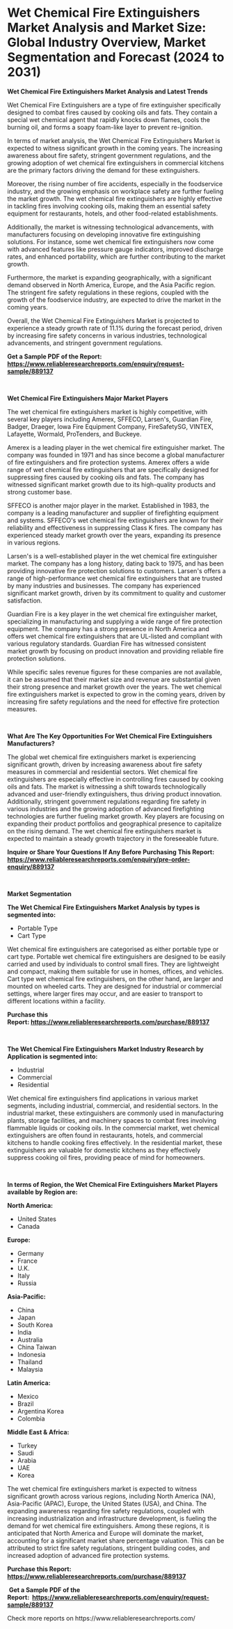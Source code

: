 <p><h1>Wet Chemical Fire Extinguishers Market Analysis and Market Size: Global Industry Overview, Market Segmentation and Forecast (2024 to 2031)</h1></p><p><strong>Wet Chemical Fire Extinguishers Market Analysis and Latest Trends</strong></p>
<p><p>Wet Chemical Fire Extinguishers are a type of fire extinguisher specifically designed to combat fires caused by cooking oils and fats. They contain a special wet chemical agent that rapidly knocks down flames, cools the burning oil, and forms a soapy foam-like layer to prevent re-ignition.</p><p>In terms of market analysis, the Wet Chemical Fire Extinguishers Market is expected to witness significant growth in the coming years. The increasing awareness about fire safety, stringent government regulations, and the growing adoption of wet chemical fire extinguishers in commercial kitchens are the primary factors driving the demand for these extinguishers.</p><p>Moreover, the rising number of fire accidents, especially in the foodservice industry, and the growing emphasis on workplace safety are further fueling the market growth. The wet chemical fire extinguishers are highly effective in tackling fires involving cooking oils, making them an essential safety equipment for restaurants, hotels, and other food-related establishments.</p><p>Additionally, the market is witnessing technological advancements, with manufacturers focusing on developing innovative fire extinguishing solutions. For instance, some wet chemical fire extinguishers now come with advanced features like pressure gauge indicators, improved discharge rates, and enhanced portability, which are further contributing to the market growth.</p><p>Furthermore, the market is expanding geographically, with a significant demand observed in North America, Europe, and the Asia Pacific region. The stringent fire safety regulations in these regions, coupled with the growth of the foodservice industry, are expected to drive the market in the coming years.</p><p>Overall, the Wet Chemical Fire Extinguishers Market is projected to experience a steady growth rate of 11.1% during the forecast period, driven by increasing fire safety concerns in various industries, technological advancements, and stringent government regulations.</p></p>
<p><strong>Get a Sample PDF of the Report:&nbsp; <a href="https://www.reliableresearchreports.com/enquiry/request-sample/889137">https://www.reliableresearchreports.com/enquiry/request-sample/889137</a></strong></p>
<p>&nbsp;</p>
<p><strong>Wet Chemical Fire Extinguishers Major Market Players</strong></p>
<p><p>The wet chemical fire extinguishers market is highly competitive, with several key players including Amerex, SFFECO, Larsen's, Guardian Fire, Badger, Draeger, Iowa Fire Equipment Company, FireSafetySG, VINTEX, Lafayette, Wormald, ProTenders, and Buckeye. </p><p>Amerex is a leading player in the wet chemical fire extinguisher market. The company was founded in 1971 and has since become a global manufacturer of fire extinguishers and fire protection systems. Amerex offers a wide range of wet chemical fire extinguishers that are specifically designed for suppressing fires caused by cooking oils and fats. The company has witnessed significant market growth due to its high-quality products and strong customer base.</p><p>SFFECO is another major player in the market. Established in 1983, the company is a leading manufacturer and supplier of firefighting equipment and systems. SFFECO's wet chemical fire extinguishers are known for their reliability and effectiveness in suppressing Class K fires. The company has experienced steady market growth over the years, expanding its presence in various regions.</p><p>Larsen's is a well-established player in the wet chemical fire extinguisher market. The company has a long history, dating back to 1975, and has been providing innovative fire protection solutions to customers. Larsen's offers a range of high-performance wet chemical fire extinguishers that are trusted by many industries and businesses. The company has experienced significant market growth, driven by its commitment to quality and customer satisfaction.</p><p>Guardian Fire is a key player in the wet chemical fire extinguisher market, specializing in manufacturing and supplying a wide range of fire protection equipment. The company has a strong presence in North America and offers wet chemical fire extinguishers that are UL-listed and compliant with various regulatory standards. Guardian Fire has witnessed consistent market growth by focusing on product innovation and providing reliable fire protection solutions.</p><p>While specific sales revenue figures for these companies are not available, it can be assumed that their market size and revenue are substantial given their strong presence and market growth over the years. The wet chemical fire extinguishers market is expected to grow in the coming years, driven by increasing fire safety regulations and the need for effective fire protection measures.</p></p>
<p>&nbsp;</p>
<p><strong>What Are The Key Opportunities For Wet Chemical Fire Extinguishers Manufacturers?</strong></p>
<p><p>The global wet chemical fire extinguishers market is experiencing significant growth, driven by increasing awareness about fire safety measures in commercial and residential sectors. Wet chemical fire extinguishers are especially effective in controlling fires caused by cooking oils and fats. The market is witnessing a shift towards technologically advanced and user-friendly extinguishers, thus driving product innovation. Additionally, stringent government regulations regarding fire safety in various industries and the growing adoption of advanced firefighting technologies are further fueling market growth. Key players are focusing on expanding their product portfolios and geographical presence to capitalize on the rising demand. The wet chemical fire extinguishers market is expected to maintain a steady growth trajectory in the foreseeable future.</p></p>
<p><strong>Inquire or Share Your Questions If Any Before Purchasing This Report: <a href="https://www.reliableresearchreports.com/enquiry/pre-order-enquiry/889137">https://www.reliableresearchreports.com/enquiry/pre-order-enquiry/889137</a></strong></p>
<p>&nbsp;</p>
<p><strong>Market Segmentation</strong></p>
<p><strong>The Wet Chemical Fire Extinguishers Market Analysis by types is segmented into:</strong></p>
<p><ul><li>Portable Type</li><li>Cart Type</li></ul></p>
<p><p>Wet chemical fire extinguishers are categorised as either portable type or cart type. Portable wet chemical fire extinguishers are designed to be easily carried and used by individuals to control small fires. They are lightweight and compact, making them suitable for use in homes, offices, and vehicles. Cart type wet chemical fire extinguishers, on the other hand, are larger and mounted on wheeled carts. They are designed for industrial or commercial settings, where larger fires may occur, and are easier to transport to different locations within a facility.</p></p>
<p><strong>Purchase this Report:&nbsp;<a href="https://www.reliableresearchreports.com/purchase/889137">https://www.reliableresearchreports.com/purchase/889137</a></strong></p>
<p>&nbsp;</p>
<p><strong>The Wet Chemical Fire Extinguishers Market Industry Research by Application is segmented into:</strong></p>
<p><ul><li>Industrial</li><li>Commercial</li><li>Residential</li></ul></p>
<p><p>Wet chemical fire extinguishers find applications in various market segments, including industrial, commercial, and residential sectors. In the industrial market, these extinguishers are commonly used in manufacturing plants, storage facilities, and machinery spaces to combat fires involving flammable liquids or cooking oils. In the commercial market, wet chemical extinguishers are often found in restaurants, hotels, and commercial kitchens to handle cooking fires effectively. In the residential market, these extinguishers are valuable for domestic kitchens as they effectively suppress cooking oil fires, providing peace of mind for homeowners.</p></p>
<p>&nbsp;</p>
<p><strong>In terms of Region, the Wet Chemical Fire Extinguishers Market Players available by Region are:</strong></p>
<p>
    <p> <strong> North America: </strong>
        <ul>
            <li>United States</li>
            <li>Canada</li>
        </ul>
        </p> 
    <p> <strong> Europe: </strong>
        <ul>
            <li>Germany</li>
            <li>France</li>
            <li>U.K.</li>
            <li>Italy</li>
            <li>Russia</li>
        </ul>
        </p> 
    <p> <strong> Asia-Pacific: </strong>
        <ul>
            <li>China</li>
            <li>Japan</li>
            <li>South Korea</li>
            <li>India</li>
            <li>Australia</li>
            <li>China Taiwan</li>
            <li>Indonesia</li>
            <li>Thailand</li>
            <li>Malaysia</li>
        </ul>
        </p> 
    <p> <strong> Latin America: </strong>
        <ul>
            <li>Mexico</li>
            <li>Brazil</li>
            <li>Argentina Korea</li>
            <li>Colombia</li>
        </ul>
        </p> 
    <p> <strong> Middle East & Africa: </strong>
        <ul>
            <li>Turkey</li>
            <li>Saudi</li>
            <li>Arabia</li>
            <li>UAE</li>
            <li>Korea</li>
        </ul>
    </p>
    </p>
<p><p>The wet chemical fire extinguishers market is expected to witness significant growth across various regions, including North America (NA), Asia-Pacific (APAC), Europe, the United States (USA), and China. The expanding awareness regarding fire safety regulations, coupled with increasing industrialization and infrastructure development, is fueling the demand for wet chemical fire extinguishers. Among these regions, it is anticipated that North America and Europe will dominate the market, accounting for a significant market share percentage valuation. This can be attributed to strict fire safety regulations, stringent building codes, and increased adoption of advanced fire protection systems.</p></p>
<p><strong>Purchase this Report: <a href="https://www.reliableresearchreports.com/purchase/889137">https://www.reliableresearchreports.com/purchase/889137</a></strong></p>
<p>&nbsp;<strong>Get a Sample PDF of the Report:&nbsp;&nbsp;<a href="https://www.reliableresearchreports.com/enquiry/request-sample/889137">https://www.reliableresearchreports.com/enquiry/request-sample/889137</a></strong></p>
<p><strong></strong></p>
<p>Check more reports on https://www.reliableresearchreports.com/</p>